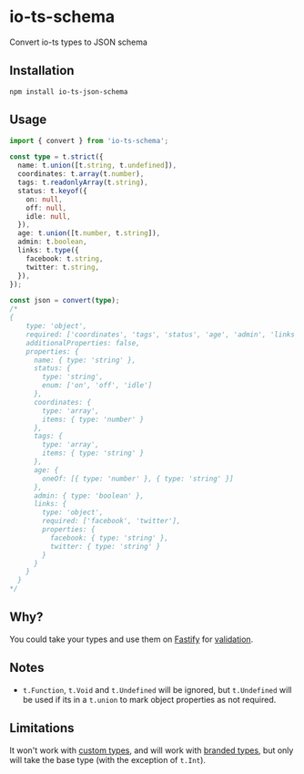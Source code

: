 # io-ts-schema

Convert io-ts types to JSON schema

## Installation

`npm install io-ts-json-schema`

## Usage

```typescript
import { convert } from 'io-ts-schema';

const type = t.strict({
  name: t.union([t.string, t.undefined]),
  coordinates: t.array(t.number),
  tags: t.readonlyArray(t.string),
  status: t.keyof({
    on: null,
    off: null,
    idle: null,
  }),
  age: t.union([t.number, t.string]),
  admin: t.boolean,
  links: t.type({
    facebook: t.string,
    twitter: t.string,
  }),
});

const json = convert(type);
/*
{
    type: 'object',
    required: ['coordinates', 'tags', 'status', 'age', 'admin', 'links'],
    additionalProperties: false,
    properties: {
      name: { type: 'string' },
      status: {
        type: 'string',
        enum: ['on', 'off', 'idle']
      },
      coordinates: {
        type: 'array',
        items: { type: 'number' }
      },
      tags: {
        type: 'array',
        items: { type: 'string' }
      },
      age: {
        oneOf: [{ type: 'number' }, { type: 'string' }]
      },
      admin: { type: 'boolean' },
      links: {
        type: 'object',
        required: ['facebook', 'twitter'],
        properties: {
          facebook: { type: 'string' },
          twitter: { type: 'string' }
        }
      }
    }
  }
*/
```

## Why?

You could take your types and use them on [Fastify](https://github.com/fastify/fastify) for [validation](https://www.fastify.io/docs/latest/Validation-and-Serialization/).

## Notes

- `t.Function`, `t.Void` and `t.Undefined` will be ignored, but `t.Undefined` will be used if its in a `t.union` to mark object properties as not required.

## Limitations

It won't work with [custom types](https://github.com/gcanti/io-ts/blob/master/index.md#custom-types), and will work with [branded types](https://github.com/gcanti/io-ts/blob/master/index.md#branded-types--refinements), but only will take the base type (with the exception of `t.Int`).

